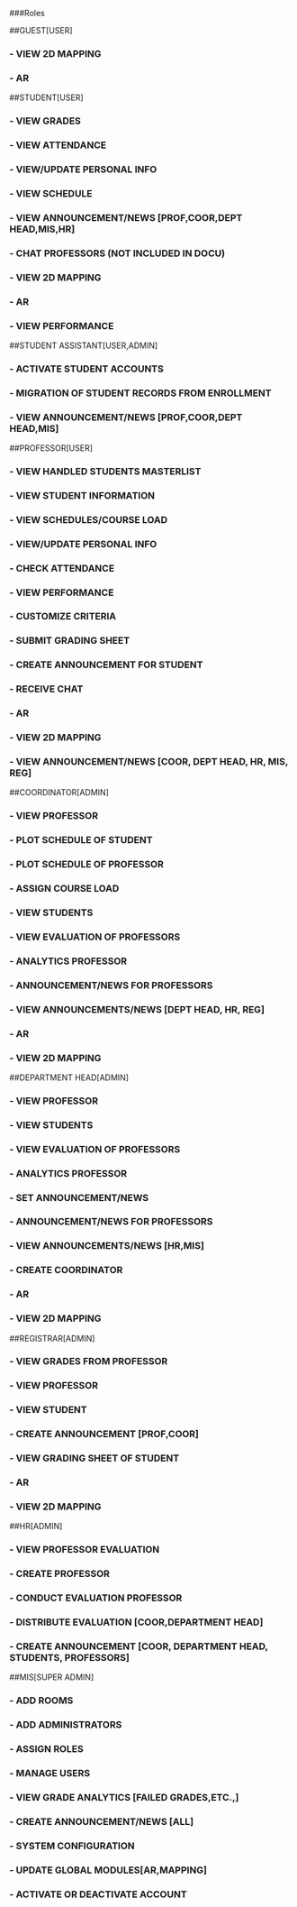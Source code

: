 

###Roles

##GUEST[USER]
   ### - VIEW 2D MAPPING
   ### - AR



##STUDENT[USER]
   ### - VIEW GRADES 
   ### - VIEW ATTENDANCE
   ### - VIEW/UPDATE PERSONAL INFO
   ### - VIEW SCHEDULE
   ### - VIEW ANNOUNCEMENT/NEWS [PROF,COOR,DEPT HEAD,MIS,HR] 
   ### - CHAT PROFESSORS (NOT INCLUDED IN DOCU)
   ### - VIEW 2D MAPPING
   ### - AR
   ### - VIEW PERFORMANCE

##STUDENT ASSISTANT[USER,ADMIN]
   ### - ACTIVATE STUDENT ACCOUNTS
   ### - MIGRATION OF STUDENT RECORDS FROM ENROLLMENT
   ### - VIEW ANNOUNCEMENT/NEWS [PROF,COOR,DEPT HEAD,MIS] 

##PROFESSOR[USER]
   ### - VIEW HANDLED STUDENTS MASTERLIST
   ### - VIEW STUDENT INFORMATION
   ### - VIEW SCHEDULES/COURSE LOAD
   ### - VIEW/UPDATE PERSONAL INFO
   ### - CHECK ATTENDANCE
   ### - VIEW PERFORMANCE
   ### - CUSTOMIZE CRITERIA
   ### - SUBMIT GRADING SHEET
   ### - CREATE ANNOUNCEMENT FOR STUDENT
   ### - RECEIVE CHAT
   ### - AR
   ### - VIEW 2D MAPPING
   ### - VIEW ANNOUNCEMENT/NEWS [COOR, DEPT HEAD, HR, MIS, REG]

##COORDINATOR[ADMIN]
   ### - VIEW PROFESSOR
   ### - PLOT SCHEDULE OF STUDENT
   ### - PLOT SCHEDULE OF PROFESSOR
   ### - ASSIGN COURSE LOAD
   ### - VIEW STUDENTS
   ### - VIEW EVALUATION OF PROFESSORS
   ### - ANALYTICS PROFESSOR
   ### - ANNOUNCEMENT/NEWS FOR PROFESSORS
   ### - VIEW ANNOUNCEMENTS/NEWS [DEPT HEAD, HR, REG]
   ### - AR
   ### - VIEW 2D MAPPING


##DEPARTMENT HEAD[ADMIN]
   ### - VIEW PROFESSOR
   ### - VIEW STUDENTS
   ### - VIEW EVALUATION OF PROFESSORS
   ### - ANALYTICS PROFESSOR
   ### - SET ANNOUNCEMENT/NEWS
   ### - ANNOUNCEMENT/NEWS FOR PROFESSORS
   ### - VIEW ANNOUNCEMENTS/NEWS [HR,MIS]
   ### - CREATE COORDINATOR
   ### - AR
   ### - VIEW 2D MAPPING

##REGISTRAR[ADMIN]
   ### - VIEW GRADES FROM PROFESSOR
   ### - VIEW PROFESSOR
   ### - VIEW STUDENT
   ### - CREATE ANNOUNCEMENT [PROF,COOR]
   ### - VIEW GRADING SHEET OF STUDENT
   ### - AR
   ### - VIEW 2D MAPPING

##HR[ADMIN]
   ### - VIEW PROFESSOR EVALUATION
   ### - CREATE PROFESSOR
   ### - CONDUCT EVALUATION PROFESSOR
   ### - DISTRIBUTE EVALUATION [COOR,DEPARTMENT HEAD]
   ### - CREATE ANNOUNCEMENT [COOR, DEPARTMENT HEAD, STUDENTS, PROFESSORS]

##MIS[SUPER ADMIN]
   ### - ADD ROOMS
   ### - ADD ADMINISTRATORS
   ### - ASSIGN ROLES
   ### - MANAGE USERS
   ### - VIEW GRADE ANALYTICS [FAILED GRADES,ETC.,]
   ### - CREATE ANNOUNCEMENT/NEWS [ALL]
   ### - SYSTEM CONFIGURATION
   ### - UPDATE GLOBAL MODULES[AR,MAPPING]
   ### - ACTIVATE OR DEACTIVATE ACCOUNT